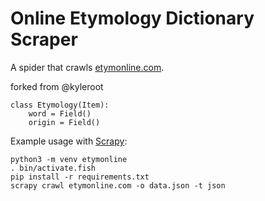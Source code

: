 Online Etymology Dictionary Scraper
===================================

A spider that crawls [etymonline.com](https://www.etymonline.com).

forked from @kyleroot

```
class Etymology(Item):
    word = Field()
    origin = Field()
``` 

Example usage with [Scrapy](https://docs.scrapy.org/en/latest/topics/commands.html#command-line-tool):
```
python3 -m venv etymonline
. bin/activate.fish
pip install -r requirements.txt
scrapy crawl etymonline.com -o data.json -t json
```
